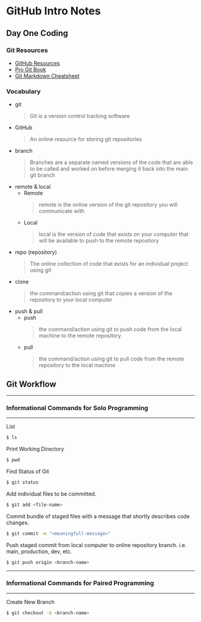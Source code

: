 # GitHub Intro Notes

## Day One Coding

### Git Resources
 - [GitHub Resources](https://docs.github.com/en/get-started/quickstart/git-and-github-learning-resources)
 - [Pro Git Book](https://git-scm.com/book/en/v2)
 - [Git Markdown Cheatsheet](https://github.com/adam-p/markdown-here/wiki/Markdown-Cheatsheet)

### Vocabulary
 - git
    > Git is a version control tracking software
 - GitHub
    > An online resource for storing git repositories
 - branch
    > Branches are a separate named versions of the code that are able to be called and worked on before merging it back into the main git branch
 - remote & local
   - Remote
        > remote is the online version of the git repository you will communicate with
    - Local
        > local is the version of code that exists on your computer that will be available to push to the remote repository
 - repo (repository)
    > The online collection of code that exists for an individual project using git
 - clone
    > the command/action using git that copies a version of the repository to your local computer
 - push & pull
   - push
        > the command/action using git to push code from the local machine to the remote repository
    - pull
        > the command/action using git to pull code from the remote repository to the local machine

## Git Workflow
---
### Informational Commands for Solo Programming
---
List
```bash
$ ls
```

Print Working Directory
```bash
$ pwd
```
Find Status of Git
```bash
$ git status
```
Add individual files to be committed.

```bash
$ git add <file-name>
```
Commit bundle of staged files with a message that shortly describes code changes. 
```bash
$ git commit -m "<meaningfull-message>"
```

Push staged commit from local computer to online repository branch. i.e. main, production, dev, etc.
```bash
$ git push origin <branch-name>
```
---

### Informational Commands for Paired Programming
---
Create New Branch
```bash
$ git checkout -b <branch-name>
```
